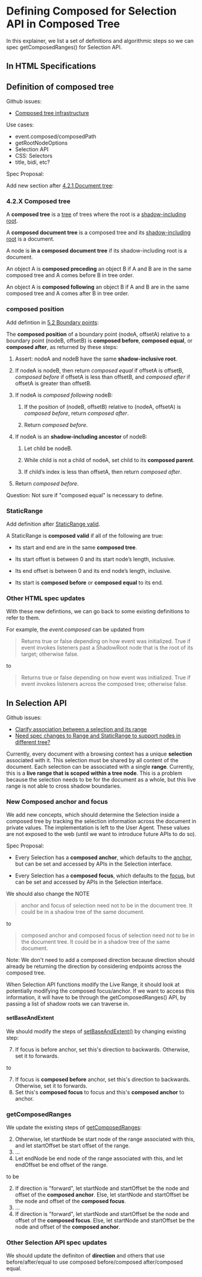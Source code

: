 # Defining Composed for Selection API in Composed Tree

In this explainer, we list a set of definitions and algorithmic steps so we can spec getComposedRanges() for Selection API.

## In HTML Specifications

## Definition of composed tree

Github issues:

- [Composed tree infrastructure](https://github.com/whatwg/dom/issues/725)

Use cases:

- event.composed/composedPath
- getRootNodeOptions
- Selection API
- CSS: Selectors
- title, bidi, etc?

Spec Proposal:

Add new section after [4.2.1 Document tree](https://dom.spec.whatwg.org/#document-trees):

### 4.2.X Composed tree

A **composed tree** is a [tree](https://dom.spec.whatwg.org/#trees) of trees where the root is a [shadow-including root](https://dom.spec.whatwg.org/#concept-shadow-including-root).

A **composed document tree** is a composed tree and its [shadow-including root](https://dom.spec.whatwg.org/#concept-shadow-including-root) is a document.

A node is **in a composed document tree** if its shadow-including root is a document.

An object A is **composed preceding** an object B if A and B are in the same composed tree and A comes before B in tree order.

An object A is **composed following** an object B if A and B are in the same composed tree and A comes after B in tree order.

### composed position

Add defintion in [5.2 Boundary points](https://dom.spec.whatwg.org/#boundary-points):

The **composed position** of a boundary point (nodeA, offsetA) relative to a boundary point (nodeB, offsetB) is **composed before**, **composed equal**, or **composed after**, as returned by these steps:

1. Assert: nodeA and nodeB have the same **shadow-inclusive root**.

2. If nodeA is nodeB, then return _composed equal_ if offsetA is offsetB, _composed before_ if offsetA is less than offsetB, and _composed after_ if offsetA is greater than offsetB.
3. If nodeA is _composed following_ nodeB:

   1. If the position of (nodeB, offsetB) relative to (nodeA, offsetA) is _composed before_, return _composed after_.

   2. Return _composed before_.

4. If nodeA is an **shadow-including ancestor** of nodeB:

   1. Let child be nodeB.

   2. While child is not a child of nodeA, set child to its **composed parent**.

   3. If child’s index is less than offsetA, then return _composed after_.

5. Return _composed before_.

Question: Not sure if "composed equal" is necessary to define.

### StaticRange

Add definition after [StaticRange valid](https://dom.spec.whatwg.org/#staticrange).

A StaticRange is **composed valid** if all of the following are true:

- Its start and end are in the same **composed tree**.

- Its start offset is between 0 and its start node’s length, inclusive.

- Its end offset is between 0 and its end node’s length, inclusive.

- Its start is **composed before** or **composed equal** to its end.

### Other HTML spec updates

With these new defintions, we can go back to some existing definitions to refer to them.

For example, the _event.composed_ can be updated from

> Returns true or false depending on how event was initialized. True if event invokes listeners past a ShadowRoot node that is the root of its target; otherwise false.

to

> Returns true or false depending on how event was initialized. True if event invokes listeners across the composed tree; otherwise false.

## In Selection API

Github issues:

- [Clarify association between a selection and its range](https://github.com/w3c/selection-api/issues/2)
- [Need spec changes to Range and StaticRange to support nodes in different tree?](https://github.com/w3c/selection-api/issues/169)

Currently, every document with a browsing context has a unique **selection** associated with it. This selection must be shared by all content of the document. Each selection can be associated with a single **range**. Currently, this is a **live range that is scoped within a tree node**. This is a problem because the selection needs to be for the document as a whole, but this live range is not able to cross shadow boundaries.

### New Composed anchor and focus

We add new concepts, which should determine the Selection inside a composed tree by tracking the selection information across the document in private values. The implementation is left to the User Agent. These values are not exposed to the web (until we want to introduce future APIs to do so).

Spec Proposal:

- Every Selection has a **composed anchor**, which defaults to the [anchor](https://w3c.github.io/selection-api/#dfn-anchor), but can be set and accessed by APIs in the Selection interface.

- Every Selection has a **composed focus**, which defaults to the [focus](https://w3c.github.io/selection-api/#dfn-focus), but can be set and accessed by APIs in the Selection interface.

We should also change the NOTE

> anchor and focus of selection need not to be in the document tree. It could be in a shadow tree of the same document.

to

> composed anchor and composed focus of selection need not to be in the document tree. It could be in a shadow tree of the same document.

Note: We don't need to add a composed direction because direction should already be returning the direction by considering endpoints across the composed tree.

When Selection API functions modify the Live Range, it should look at potentially modifying the composed focus/anchor.
If we want to access this information, it will have to be through the getComposedRanges() API, by passing a list of shadow roots we can traverse in.

#### setBaseAndExtent

We should modify the steps of [setBaseAndExtent()](https://w3c.github.io/selection-api/#dom-selection-setbaseandextent) by changing existing step:

7. If focus is before anchor, set this's direction to backwards. Otherwise, set it to forwards.

to

7. If focus is **composed before** anchor, set this's direction to backwards. Otherwise, set it to forwards.
8. Set this's **composed focus** to focus and this's **composed anchor** to anchor.

### getComposedRanges

We update the existing steps of [getComposedRanges](https://w3c.github.io/selection-api/#dom-selection-getcomposedranges):

2. Otherwise, let startNode be start node of the range associated with this, and let startOffset be start offset of the range.
3. ...
4. Let endNode be end node of the range associated with this, and let endOffset be end offset of the range.

to be

2. If direction is "forward", let startNode and startOffset be the node and offset of the **composed anchor**. Else, let startNode and startOffset be the node and offset of the **composed focus**.
3. ...
4. If direction is "forward", let startNode and startOffset be the node and offset of the **composed focus**. Else, let startNode and startOffset be the node and offset of the **composed anchor**.

### Other Selection API spec updates

We should update the definiton of **direction** and others that use before/after/equal to use composed before/composed after/composed equal.
